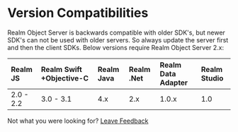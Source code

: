# Version Compatibilities

Realm Object Server is backwards compatible with older SDK's, but newer SDK's can not be used with older servers. So always update the server first and then the client SDKs. Below versions require Realm Object Server 2.x:

| Realm JS | Realm Swift +Objective-C | Realm Java | Realm .Net | Realm Data Adapter | Realm Studio |
| :--- | :--- | :--- | :--- | :--- | :--- |
| 2.0 - 2.2  | 3.0 - 3.1 | 4.x | 2.x | 1.0.x | 1.0 |



Not what you were looking for? [Leave Feedback](https://www.getfeedback.com/r/uO1Zl0vE)

